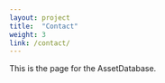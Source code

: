 ```yaml
---
layout: project
title:  "Contact"
weight: 3
link: /contact/
---
```


This is the page for the AssetDatabase.
